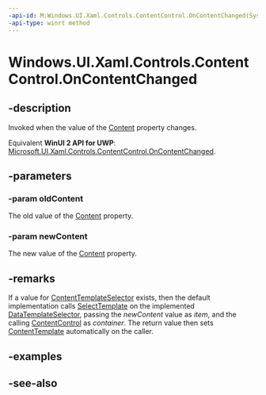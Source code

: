 ```yaml
---
-api-id: M:Windows.UI.Xaml.Controls.ContentControl.OnContentChanged(System.Object,System.Object)
-api-type: winrt method
---
```


<!-- Method syntax
virtual protected void OnContentChanged(System.Object oldContent, System.Object newContent)
-->

# Windows.UI.Xaml.Controls.ContentControl.OnContentChanged

## -description
Invoked when the value of the [Content](contentcontrol_content.md) property changes.

Equivalent **WinUI 2 API for UWP**: [Microsoft.UI.Xaml.Controls.ContentControl.OnContentChanged](/windows/winui/api/microsoft.ui.xaml.controls.contentcontrol.oncontentchanged).

## -parameters
### -param oldContent
The old value of the [Content](contentcontrol_content.md) property.

### -param newContent
The new value of the [Content](contentcontrol_content.md) property.

## -remarks
If a value for [ContentTemplateSelector](contentcontrol_contenttemplateselector.md) exists, then the default implementation calls [SelectTemplate](datatemplateselector_selecttemplate_375443783.md) on the implemented [DataTemplateSelector](datatemplateselector.md), passing the *newContent* value as *item*, and the calling [ContentControl](contentcontrol.md) as *container*. The return value then sets [ContentTemplate](contentcontrol_contenttemplate.md) automatically on the caller.

## -examples

## -see-also
